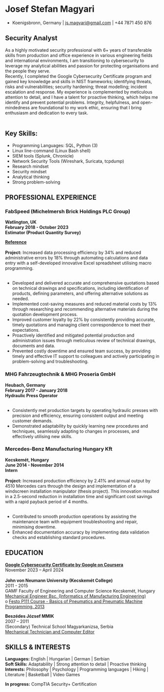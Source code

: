 <h1>Josef Stefan Magyari</h1>

- Koenigsbronn, Germany | js.magyari@gmail.com | +44 7871 450 876

<h2>Security Analyst</h2> 
As a highly motivated security professional with 6+ years of transferable skills from production and office experience in various engineering fields and international environments, I am transitioning to cybersecurity to leverage my analytical abilities and passion for protecting organisations and the people they serve. <br/> 
Recently, I completed the Google Cybersecurity Certificate program and gained key knowledge and skills in NIST frameworks; identifying threats, risks and vulnerabilities; security hardening; threat modelling; incident escalation and response. My experience is complemented by meticulous attention to detail, and I have a talent for proactive thinking, which helps me identify and prevent potential problems. Integrity, helpfulness, and open-mindedness are foundational to my work ethic, ensuring that I bring enthusiasm and dedication to every task. <br/>
<br/>

<h2>Key Skills:</h2>

- Programming Languages: SQL, Python (3)
- Linux line-command (Linux Bash shell)
- SIEM tools (Splunk, Chronicle)
- Network Security Tools (Wireshark, Suricata, tcpdump)
- Research mindset
- Security mindset
- Analytical thinking
- Strong problem-solving

<h2>PROFESSIONAL EXPERIENCE</h2>

<h3>FabSpeed (Michelmersh Brick Holdings PLC Group)</h3> 
<b>Watlington, UK <br/>
February 2018 - October 2023 <br/>
Estimator (Product Quantity Survey)

[Reference](https://github.com/Josef314314/Resume/blob/main/Joe%20Reference.pdf)</b> <br/>
<br/>
<b>Project:</b> Increased data processing efficiency by 34% and reduced administrative errors by 18% through automating calculations and data entry with a self-developed innovative Excel spreadsheet utilising macro programming. <br/>
<br/>
- Developed and delivered accurate and comprehensive quotations based on technical drawings and specifications, including identification of products, defining parameters, and offering alternative solutions as needed. <br/>
- Implemented cost-saving measures and reduced material costs by 13% through researching and recommending alternative materials during the quotation development process. <br/>
- Improved customer loyalty by 22% by consistently providing accurate, timely quotations and managing client correspondence to meet their expectations. <br/>
- Proactively identified and mitigated potential production and administration issues through meticulous review of technical drawings, documents and data. <br/>
- Prevented costly downtime and ensured team success, by providing timely and effective IT support to colleagues and actively participating in problem-solving and troubleshooting. <br/>

<h3>MHG Fahrzeugtechnik & MHG Proseria GmbH</h3>
<b>Heubach, Germany <br/> 
February 2017 - January 2018 <br/> 
Hydraulic Press Operator</b> <br/> 
<br/> 

- Consistently met production targets by operating hydraulic presses with precision and efficiency, ensuring consistent output and meeting customer demands. <br/>
- Demonstrated adaptability by quickly learning new procedures and techniques, seamlessly adapting to changes in processes, and effectively utilising new skills. <br/>

<h3>Mercedes-Benz Manufacturing Hungary Kft</h3> 
<b>Kecskemét, Hungary <br/>
June 2014 - November 2014 <br/>
Intern</b> <br/> 
<br/>
<b>Project:</b> Increased production efficiency by 2.41% and annual output by 4510 Mercedes cars through the design and implementation of a windscreen installation manipulator (thesis project). This innovation resulted in a 2.5-second reduction in installation time and significant cost savings with a rapid payback period of 4 months.<br/>
<br/>

- Contributed to smooth production operations by assisting the maintenance team with equipment troubleshooting and repair, minimising downtime. <br/>
- Enhanced documentation accuracy by implementing data validation checks and establishing standard procedures. <br/>

<h2>EDUCATION</h2>

<b>[Google Cybersecurity Certificate by Google on Coursera](https://coursera.org/share/e24eab8cea5e88c0ef671d799fe8eac7)</b>  <br/> 
November 2023 – April 2024 <br/> 
<br/>
<b>John von Neumann University (Kecskemét College)</b>  <br/> 
2011 - 2015  <br/>
GAMF Faculty of Engineering and Computer Science Kecskemét, Hungary <br/>
[Mechanical Engineer Bsc. (Informatics of Manufacturing Engineering)](https://github.com/Josef314314/Resume/blob/main/diploma%20eng.pdf) <br/>
 o [Festo P111 Course - Basics of Pneumatics and Pneumatic Machine Programming, 2013](https://github.com/Josef314314/Resume/blob/main/Josef_Stefam_Magyari_Festo_P111.pdf) <br/>
  
<b>Beszédes József MMIK</b> <br/>
2007 – 2011 <br/>
(Secondary) Technical School Magyarkanizsa, Serbia <br/>
[Mechanical Technician and Computer Editor](https://github.com/Josef314314/Resume/blob/main/Josef_Stefam_Magyari_KozepsuliDiploma.pdf) <br/>

<h2>SKILLS & INTERESTS</h2>

<b>Languages:</b> English | Hungarian | German | Serbian <br/>
<b>Soft Skills:</b> Adaptability | Strong attention to detail | Proactive thinking <br/>
<b>Interests:</b> Philosophy | Psychology | Programming languages | Hiking | Literature | Basketball | Video Games <br/>

<b>In progress:</b> CompTIA Security+ Certification

</p>
